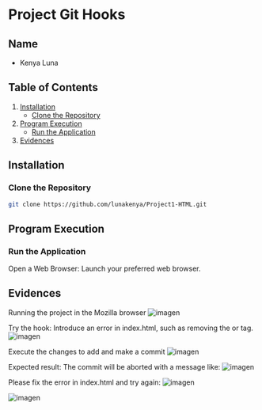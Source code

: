 # Project Git Hooks

## Name

- Kenya Luna

## Table of Contents

1. [Installation](#installation)
   - [Clone the Repository](#clone-the-repository)
2. [Program Execution](#program-execution)
   - [Run the Application](#run-the-application)
3. [Evidences](#evidences)

## Installation
### Clone the Repository

```sh
git clone https://github.com/lunakenya/Project1-HTML.git
```

## Program Execution
### Run the Application

Open a Web Browser: Launch your preferred web browser.

## Evidences
Running the project in the Mozilla browser
![imagen](https://github.com/user-attachments/assets/b6c774c2-553d-48a9-a184-f21bcb73dd2c)

Try the hook:
Introduce an error in index.html, such as removing the <html> or </html> tag.
![imagen](https://github.com/user-attachments/assets/7252171a-a95f-4cc1-8318-ad77cebeabc2)

Execute the changes to add and make a commit
![imagen](https://github.com/user-attachments/assets/0f178cf2-abe9-43f8-bc2d-8bb78d77bc13)

Expected result: The commit will be aborted with a message like:
![imagen](https://github.com/user-attachments/assets/1dca01f5-9237-4ab7-beaf-49fedae879a6)

Please fix the error in index.html and try again:
![imagen](https://github.com/user-attachments/assets/39f0dcd2-735e-42de-9a40-c1f889c1a943)

![imagen](https://github.com/user-attachments/assets/084961df-0c6b-4be9-aacd-34ddb691c78a)

